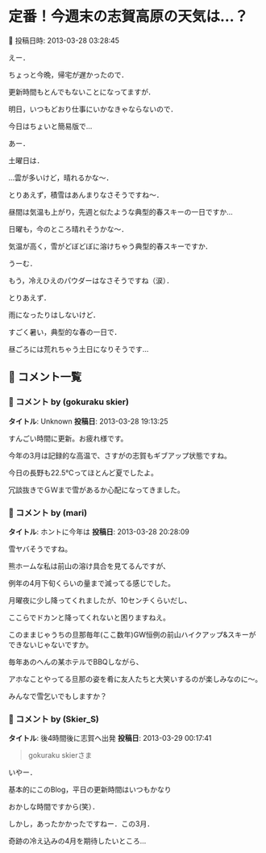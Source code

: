 # 定番！今週末の志賀高原の天気は…？

📅 投稿日時: 2013-03-28 03:28:45

えー．


ちょっと今晩，帰宅が遅かったので．


更新時間もとんでもないことになってますが．


明日，いつもどおり仕事にいかなきゃならないので．


今日はちょいと簡易版で…





あー．


土曜日は．


…雲が多いけど，晴れるかな～．


とりあえず，積雪はあんまりなさそうですね～．


昼間は気温も上がり，先週と似たような典型的春スキーの一日ですか…





日曜も，今のところ晴れそうかな～．


気温が高く，雪がどぼどぼに溶けちゃう典型的春スキーですか．


うーむ．


もう，冷えひえのパウダーはなさそうですね（涙）．





とりあえず．


雨になったりはしないけど．


すごく暑い，典型的な春の一日で．


昼ごろには荒れちゃう土日になりそうです…

## 💬 コメント一覧

### 💬 コメント by (gokuraku skier)
**タイトル**: Unknown
**投稿日**: 2013-03-28 19:13:25

すんごい時間に更新。お疲れ様です。



今年の3月は記録的な高温で、さすがの志賀もギブアップ状態ですね。

今日の長野も22.5℃ってほとんど夏でしたよ。



冗談抜きでＧＷまで雪があるか心配になってきました。

### 💬 コメント by (mari)
**タイトル**: ホントに今年は
**投稿日**: 2013-03-28 20:28:09

雪ヤバそうですね。

熊ホームな私は前山の溶け具合を見てるんですが、

例年の4月下旬くらいの量まで減ってる感じでした。

月曜夜に少し降ってくれましたが、10センチくらいだし、

ここらでドカンと降ってくれないと困りますねえ。

このままじゃうちの旦那毎年(ここ数年)GW恒例の前山ハイクアップ&スキーができないじゃないですか。

毎年あのへんの某ホテルでBBQしながら、

アホなことやってる旦那の姿を肴に友人たちと大笑いするのが楽しみなのに～。



みんなで雪乞いでもしますか？

### 💬 コメント by (Skier_S)
**タイトル**: 後4時間後に志賀へ出発
**投稿日**: 2013-03-29 00:17:41

>gokuraku skierさま

いやー．

基本的にこのBlog，平日の更新時間はいつもかなり

おかしな時間ですから(笑）．

しかし，あったかかったですねー．この3月．

奇跡の冷え込みの4月を期待したいところ…

